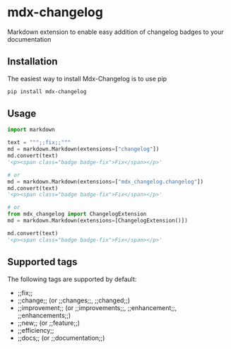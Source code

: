 # mdx-changelog

Markdown extension to enable easy addition of changelog badges to your documentation

## Installation

The easiest way to install Mdx-Changelog is to use pip

```bash
pip install mdx-changelog
```

## Usage
```python
import markdown

text = """;;fix;;"""
md = markdown.Markdown(extensions=["changelog"])
md.convert(text)
'<p><span class="badge badge-fix">Fix</span></p>'

# or
md = markdown.Markdown(extensions=["mdx_changelog.changelog"])
md.convert(text)
'<p><span class="badge badge-fix">Fix</span></p>'

# or 
from mdx_changelog import ChangelogExtension
md = markdown.Markdown(extensions=[ChangelogExtension()])

md.convert(text)
'<p><span class="badge badge-fix">Fix</span></p>'
```

## Supported tags

The following tags are supported by default:

- ;;fix;;
- ;;change;; (or ;;changes;;, ;;changed;;)
- ;;improvement;; (or ;;improvements;;, ;;enhancement;;, ;;enhancements;;)
- ;;new;;  (or ;;feature;;)
- ;;efficiency;;
- ;;docs;; (or ;;documentation;;)
